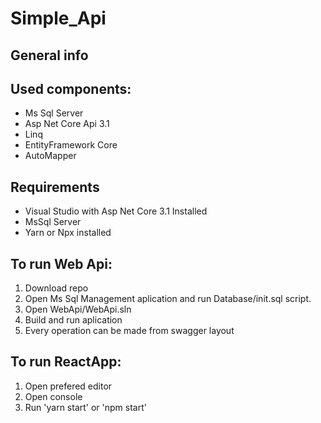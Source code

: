 # Simple_Api
## General info

## Used components:
- Ms Sql Server
- Asp Net Core Api 3.1
- Linq
- EntityFramework Core
- AutoMapper 
## Requirements
- Visual Studio with Asp Net Core 3.1 Installed
- MsSql Server
- Yarn or Npx installed
## To run Web Api:
1. Download repo
2. Open Ms Sql Management aplication and run Database/init.sql script.
3. Open WebApi/WebApi.sln
4. Build and run aplication
5. Every operation can be made from swagger layout
## To run ReactApp:
1. Open prefered editor
2. Open console
3. Run 'yarn start' or 'npm start'

 
